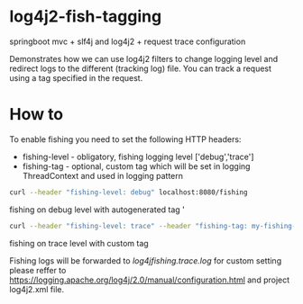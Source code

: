 # log4j2-fish-tagging
springboot mvc + slf4j and log4j2 + request trace configuration

Demonstrates how we can use log4j2 filters to change logging level and redirect logs to the different (tracking log) file.
You can track a request using a tag specified in the request.  

# How to
To enable fishing you need to set the following HTTP headers:

* fishing-level - obligatory, fishing logging level ['debug','trace']
* fishing-tag - optional, custom tag which will be set in logging ThreadContext and used in logging pattern


```bash
curl --header "fishing-level: debug" localhost:8080/fishing
```
fishing on debug level with autogenerated tag
'
```bash
curl --header "fishing-level: trace" --header "fishing-tag: my-fishing-tag" localhost:8080/fishing
```
fishing on trace level with custom tag


Fishing logs will be forwarded to *log4jfishing.trace.log* for custom setting please reffer to https://logging.apache.org/log4j/2.0/manual/configuration.html and project log4j2.xml file.
